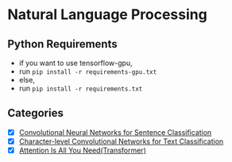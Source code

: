 # Natural Language Processing

## Python Requirements
- if you want to use tensorflow-gpu,
- run `pip install -r requirements-gpu.txt`
- else,
- run `pip install -r requirements.txt`

## Categories
 - [x] [Convolutional Neural Networks for Sentence Classification](https://www.aclweb.org/anthology/D14-1181)
 - [x] [Character-level Convolutional Networks for Text Classification](https://arxiv.org/pdf/1509.01626.pdf)
 - [x] [Attention Is All You Need(Transformer)](https://arxiv.org/pdf/1706.03762.pdf)
